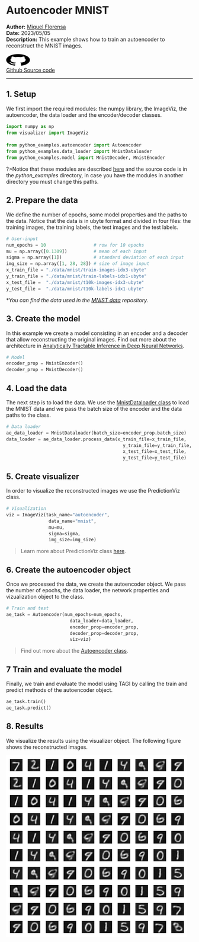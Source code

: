 # Autoencoder MNIST

**Author:** [Miquel Florensa](https://www.linkedin.com/in/miquel-florensa/)  
**Date:** 2023/05/05  
**Description:** This example shows how to train an autoencoder to reconstruct the MNIST images.

<a href="https://github.com/CivML-PolyMtl/cutagi-doc/tree/main/code/autoencoder_runner.py" class="github-link">
  <div class="github-icon-container">
    <img src="../../images/GitHub-Mark.png" alt="GitHub" height="32" width="64">
  </div>
  <div class="github-text-container">
    Github Source code
  </div>
</a>

---

## 1. Setup

We first import the required modules: the numpy library, the ImageViz, the autoencoder, the data loader and the encoder/decoder classes.

```python
import numpy as np
from visualizer import ImageViz

from python_examples.autoencoder import Autoencoder
from python_examples.data_loader import MnistDataloader
from python_examples.model import MnistDecoder, MnistEncoder
```

?>Notice that these modules are described [here](modules/modules.md) and the source code is in the *python_examples* directory, in case you have the modules in another directory you must change this paths.

## 2. Prepare the data

We define the number of epochs, some model properties and the paths to the data. Notice that the data is in ubyte format and divided in four files: the training images, the training labels, the test images and the test labels.

```python
# User-input
num_epochs = 10                  # row for 10 epochs
mu = np.array([0.1309])          # mean of each input
sigma = np.array([1])            # standard deviation of each input
img_size = np.array([1, 28, 28]) # size of image input
x_train_file = "./data/mnist/train-images-idx3-ubyte"
y_train_file = "./data/mnist/train-labels-idx1-ubyte"
x_test_file =  "./data/mnist/t10k-images-idx3-ubyte"
y_test_file =  "./data/mnist/t10k-labels-idx1-ubyte"
```

**You can find the data used in the [MNIST data](https://github.com/lhnguyen102/cuTAGI/tree/main/data/mnist) repository.*

## 3. Create the model

In this example we create a model consisting in an encoder and a decoder that allow reconstructing the original images. Find out more about the architecture in [Analytically Tractable Inference in Deep Neural Networks](https://arxiv.org/pdf/2103.05461.pdf).

```python
# Model
encoder_prop = MnistEncoder()
decoder_prop = MnistDecoder()
```

## 4. Load the data

The next step is to load the data. We use the [MnistDataloader class](modules/data-loader?id=data-loader) to load the MNIST data and we pass the batch size of the encoder and the data paths to the class.

```python
# Data loader
ae_data_loader = MnistDataloader(batch_size=encoder_prop.batch_size)
data_loader = ae_data_loader.process_data(x_train_file=x_train_file,
                                            y_train_file=y_train_file,
                                            x_test_file=x_test_file,
                                            y_test_file=y_test_file)
```

## 5. Create visualizer

In order to visualize the reconstructed images we use the PredictionViz class.

```python
# Visualization
viz = ImageViz(task_name="autoencoder",
                data_name="mnist",
                mu=mu,
                sigma=sigma,
                img_size=img_size)
```

> Learn more about PredictionViz class [here](https://github.com/lhnguyen102/cuTAGI/blob/main/visualizer.py).

## 6. Create the autoencoder object

Once we processed the data, we create the autoencoder object. We pass the number of epochs, the data loader, the network properties and vizualization object to the class.

```python
# Train and test
ae_task = Autoencoder(num_epochs=num_epochs,
                        data_loader=data_loader,
                        encoder_prop=encoder_prop,
                        decoder_prop=decoder_prop,
                        viz=viz)
```

> Find out more about the [Autoencoder class](modules/autoencoder.md).

## 7 Train and evaluate the model

Finally, we train and evaluate the model using TAGI by calling the train and predict methods of the autoencoder object.

```python
ae_task.train()
ae_task.predict()
```

## 8. Results

We visualize the results using the visualizer object. The following figure shows the reconstructed images.

![autoencoder mnist](../../images/mnist_autoencoder_disp.png)
